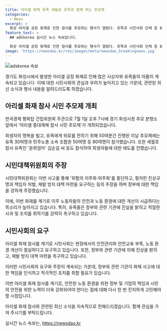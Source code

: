 ```yaml
---
title: 아리셀 화재 유족 세월호 유족과 함께 하는 추모제
categories:
  - News
excerpt: >
  화성 아리셀 공장 화재로 인한 참사를 추모하는 행사가 열렸다. 유족과 시민사회 단체 등 80여 명이 참석하며, 세월호 참사 유족까지 참석한 가운데 진상규명과 책임자 처벌을 요구하는 목소리가 높았다. 이주노동자들의 위험과 무시받는 노동환경에 대한 우려와 강한 비판이 이어졌으며, 외주화와 이주화를 중단하고 안전한 노동환경을 조성할 것을 촉구하는 구호가 외쳐졌다. 사고 당시의 안전관리 미흡과 진상조사의 중요성을 강조하며, 계속적인 추모 행사가 예정되어 있다. (150자)
feature_text: >
  ## adskorea 실시간 뉴스 속보입니다.

  화성 아리셀 공장 화재로 인한 참사를 추모하는 행사가 열렸다. 유족과 시민사회 단체 등 80여 명이 참석하며, 세월호 참사 유족까지 참석한 가운데 진상규명과 책임자 처벌을 요구하는 목소리가 높았다. 이주노동자들의 위험과 무시받는 노동환경에 대한 우려와 강한 비판이 이어졌으며, 외주화와 이주화를 중단하고 안전한 노동환경을 조성할 것을 촉구하는 구호가 외쳐졌다. 사고 당시의 안전관리 미흡과 진상조사의 중요성을 강조하며, 계속적인 추모 행사가 예정되어 있다. (150자)
image: 'https://newsdao.kr/res/images/meta/newsdao_breakingnews.jpg'
---
```


<p><img src="https://newsdao.kr/res/images/meta/newsdao_breakingnews.jpg" alt="adskorea 속보" /></p>

<p>경기도 화성시에서 발생한 아리셀 공장 화재로 인해 많은 사상자와 유족들의 아픔이 계속되고 있습니다. 이에 대한 시민사회의 관심과 우려가 높아지고 있는 가운데, 관련된 최신 소식과 행사 내용을 알려드리도록 하겠습니다.</p>

<h2 data-ke-size="size26">아리셀 화재 참사 시민 추모제 개최</h2>

<p>한국경제 평화탑 건립위원회 주관으로 7월 1일 오후 7시에 경기 화성시청 추모 분향소 앞에서 '아리셀 중대재해 참사 시민 추모제'가 개최되었습니다.</p>

<p data-ke-size="size16">희생자의 명복을 빌고, 유족에게 위로를 전하기 위해 50여분간 진행된 이날 추모제에는 유족 30여명과 민주노총 소속 조합원 50여명 등 80여명이 참가했습니다. 또한 세월호 참사 유족인 '윤희엄마' 김순길 씨 등도 참석하여 희생자들에 대한 애도를 전했습니다.</p>

<h2 data-ke-size="size26">시민대책위원회의 주장</h2>

<p>시민대책위원회는 이번 사고를 통해 '위험의 이주화·외주화'를 중단하고, 철저한 진상규명과 책임자 처벌, 재발 방지 대책 마련을 요구하는 등의 주장을 하며 정부에 대한 책임을 강하게 주장했습니다.</p>

<p data-ke-size="size16">이에, 이번 화재를 계기로 이주 노동자들의 안전과 노동 환경에 대한 개선이 시급하다는 목소리가 높아지고 있습니다. 특히, 유족들은 정부와 관련 기관에 진실을 밝히고 적절한 사과 및 조치를 취하기를 강력히 촉구하고 있습니다.</p>

<h2 data-ke-size="size26">시민사회의 요구</h2>

<p>아리셀 화재 참사를 계기로 시민사회는 현장에서의 안전관리와 안전교육 부족, 노동 환경 개선이 절실하다고 요구하고 있습니다. 또한, 정부와 관련 기관에 의해 진상을 밝히고, 재발 방지 대책 마련을 촉구하고 있습니다.</p>

<p data-ke-size="size16">이러한 시민사회의 요구와 주장이 계속되는 가운데, 정부와 관련 기관이 화재 사고에 대한 책임을 인식하고 적극적인 조치를 취할 필요가 있습니다.</p>

<p>이번 아리셀 화재 참사를 계기로, 안전한 노동 환경을 위한 정부 및 기업의 책임과 시민의 안전을 위한 노력이 더욱 강화되어야 한다는 점에 대해 다시 한 번 진지하게 고민해야 할 시점입니다.</p>

<p>아리셀 화재 참사와 관련된 최신 소식을 지속적으로 전해드리겠습니다. 함께 관심을 가져 주시기를 부탁드립니다.</p>
실시간 뉴스 속보는, <a href="https://newsdao.kr" rel="dofollow">https://newsdao.kr</a>


